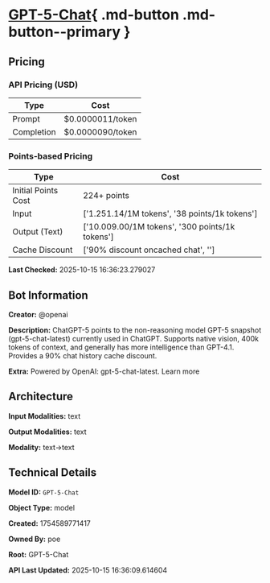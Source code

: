 # [GPT-5-Chat](https://poe.com/GPT-5-Chat){ .md-button .md-button--primary }

## Pricing

### API Pricing (USD)

| Type | Cost |
|------|------|
| Prompt | $0.0000011/token |
| Completion | $0.0000090/token |

### Points-based Pricing

| Type | Cost |
|------|------|
| Initial Points Cost | 224+ points |
| Input | ['$1.25$1.14/1M tokens', '38 points/1k tokens'] |
| Output (Text) | ['$10.00$9.00/1M tokens', '300 points/1k tokens'] |
| Cache Discount | ['90% discount oncached chat', ''] |

**Last Checked:** 2025-10-15 16:36:23.279027


## Bot Information

**Creator:** @openai

**Description:** ChatGPT-5 points to the non-reasoning model GPT-5 snapshot (gpt-5-chat-latest) currently used in ChatGPT. Supports native vision, 400k tokens of context, and generally has more intelligence than GPT-4.1. Provides a 90% chat history cache discount.

**Extra:** Powered by OpenAI: gpt-5-chat-latest. Learn more


## Architecture

**Input Modalities:** text

**Output Modalities:** text

**Modality:** text->text


## Technical Details

**Model ID:** `GPT-5-Chat`

**Object Type:** model

**Created:** 1754589771417

**Owned By:** poe

**Root:** GPT-5-Chat

**API Last Updated:** 2025-10-15 16:36:09.614604
